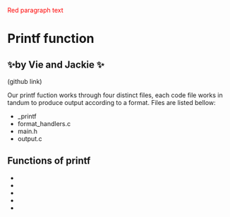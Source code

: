 <p style="color:#FF0000";>Red paragraph text</p>

# Printf function 
## ✨by Vie and Jackie ✨

(github link)

Our printf fuction works through four distinct files, each code file works in tandum to produce output according to a format. Files are listed bellow:

- _printf
- format_handlers.c
- main.h
- output.c

## Functions of printf

- 
- 
- 
-
- 
